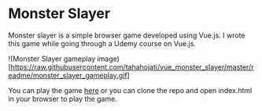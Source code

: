 # Monster Slayer

Monster slayer is a simple browser game developed using Vue.js.  I wrote this game while going through a Udemy course on Vue.js.  

!(Monster Slayer gameplay image)[https://raw.githubusercontent.com/tahahojati/vue_monster_slayer/master/readme/monster_slayer_gameplay.gif]

You can play the game [here](https://tahahojati.github.io/vue_moster_slayer "Monster Slayer-Live!") or you can clone the repo and open index.html in your browser to play the game. 
